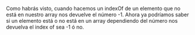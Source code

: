 Como habrás visto, cuando hacemos un indexOf de un elemento que no está en nuestro array nos devuelve el número -1.
Ahora ya podríamos saber si un elemento está o no está en un array dependiendo del número nos devuelva el index of sea -1 ó no.